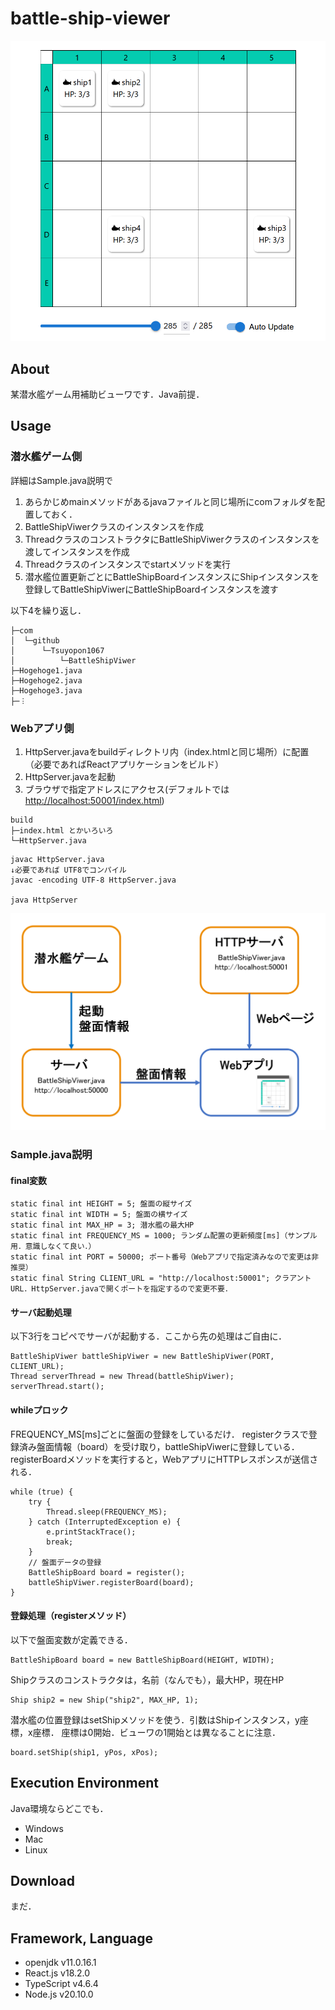 # battle-ship-viewer

![Screen Shot](./readmeImg/softwareScreenshot.png)

## About

某潜水艦ゲーム用補助ビューワです．Java前提．

## Usage



### 潜水艦ゲーム側
詳細はSample.java説明で
1. あらかじめmainメソッドがあるjavaファイルと同じ場所にcomフォルダを配置しておく．
1. BattleShipViwerクラスのインスタンスを作成
1. ThreadクラスのコンストラクタにBattleShipViwerクラスのインスタンスを渡してインスタンスを作成
1. Threadクラスのインスタンスでstartメソッドを実行
1. 潜水艦位置更新ごとにBattleShipBoardインスタンスにShipインスタンスを登録してBattleShipViwerにBattleShipBoardインスタンスを渡す

以下4を繰り返し．

```
├─com
│  └─github
│      └─Tsuyopon1067
│          └─BattleShipViwer
├─Hogehoge1.java
├─Hogehoge2.java
├─Hogehoge3.java
├─︙
```

### Webアプリ側
1. HttpServer.javaをbuildディレクトリ内（index.htmlと同じ場所）に配置（必要であればReactアプリケーションをビルド）
1. HttpServer.javaを起動
1. ブラウザで指定アドレスにアクセス(デフォルトでは[http://localhost:50001/index.html](http://localhost:50001/index.html))
```
build
├─index.html とかいろいろ
└─HttpServer.java
```

```
javac HttpServer.java
↓必要であれば UTF8でコンパイル
javac -encoding UTF-8 HttpServer.java

java HttpServer
```

![Screen Shot](./readmeImg/description.png)

### Sample.java説明
#### final変数
```
static final int HEIGHT = 5; 盤面の縦サイズ
static final int WIDTH = 5; 盤面の横サイズ
static final int MAX_HP = 3; 潜水艦の最大HP
static final int FREQUENCY_MS = 1000; ランダム配置の更新頻度[ms]（サンプル用．意識しなくて良い．）
static final int PORT = 50000; ポート番号（Webアプリで指定済みなので変更は非推奨）
static final String CLIENT_URL = "http://localhost:50001"; クラアントURL．HttpServer.javaで開くポートを指定するので変更不要．
```

#### サーバ起動処理
以下3行をコピペでサーバが起動する．ここから先の処理はご自由に．
```
BattleShipViwer battleShipViwer = new BattleShipViwer(PORT, CLIENT_URL);
Thread serverThread = new Thread(battleShipViwer);
serverThread.start();
```

#### whileプロック
FREQUENCY_MS[ms]ごとに盤面の登録をしているだけ．
registerクラスで登録済み盤面情報（board）を受け取り，battleShipViwerに登録している．
registerBoardメソッドを実行すると，WebアプリにHTTPレスポンスが送信される．
```
while (true) {
    try {
        Thread.sleep(FREQUENCY_MS);
    } catch (InterruptedException e) {
        e.printStackTrace();
        break;
    }
    // 盤面データの登録
    BattleShipBoard board = register();
    battleShipViwer.registerBoard(board);
}
```

#### 登録処理（registerメソッド）
以下で盤面変数が定義できる．
```
BattleShipBoard board = new BattleShipBoard(HEIGHT, WIDTH);
```
Shipクラスのコンストラクタは，名前（なんでも），最大HP，現在HP
```
Ship ship2 = new Ship("ship2", MAX_HP, 1);
```
潜水艦の位置登録はsetShipメソッドを使う．引数はShipインスタンス，y座標，x座標．
座標は0開始．ビューワの1開始とは異なることに注意．
```
board.setShip(ship1, yPos, xPos);
```

## Execution Environment

Java環境ならどこでも．

-   Windows
-   Mac
-   Linux

## Download

まだ．

## Framework, Language

-   openjdk v11.0.16.1
-   React.js v18.2.0
-   TypeScript v4.6.4
-   Node.js v20.10.0

